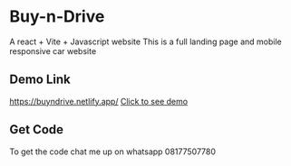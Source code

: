 # Buy-n-Drive
A react + Vite + Javascript website
This is a full landing page and mobile responsive car website

## Demo Link
https://buyndrive.netlify.app/
<a href="https://buyndrive.netlify.app/">Click to see demo</a>

## Get Code
To get the code chat me up on whatsapp 08177507780
